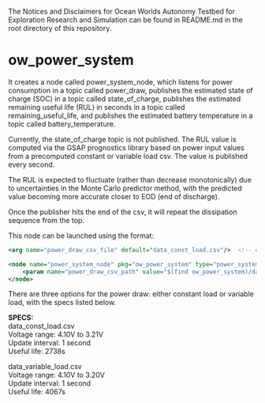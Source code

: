 The Notices and Disclaimers for Ocean Worlds Autonomy Testbed for Exploration
Research and Simulation can be found in README.md in the root directory of
this repository.

ow_power_system
===============
It creates a node called power_system_node, which listens for power consumption
in a topic called power_draw, publishes the estimated state of charge (SOC)
in a topic called state_of_charge, publishes the estimated remaining useful life (RUL) in seconds in a topic called remaining_useful_life, and publishes the estimated battery temperature in a topic called battery_temperature.

Currently, the state_of_charge topic is not published. The RUL value is computed via the GSAP prognostics library based on power input values from a precomputed constant or variable load csv. The value is published every second.

The RUL is expected to fluctuate (rather than decrease monotonically) due to uncertainties in the Monte Carlo predictor method, with the predicted value becoming more accurate closer to EOD (end of discharge).

Once the publisher hits the end of the csv, it will repeat the dissipation sequence from the top.

This node can be launched using the format:
```xml
<arg name="power_draw_csv_file" default="data_const_load.csv"/>  <!-- options: data_const_load.csv, data_variable_load.csv -->

<node name="power_system_node" pkg="ow_power_system" type="power_system_node">
    <param name="power_draw_csv_path" value="$(find ow_power_system)/data/$(arg power_draw_csv_file)"/>
</node>
```

There are three options for the power draw: either constant load or variable load, with the specs listed below.
  
**SPECS:**  
data_const_load.csv  
Voltage range: 4.10V to 3.21V  
Update interval: 1 second  
Useful life: 2738s  
  
data_variable_load.csv  
Voltage range: 4.10V to 3.20V  
Update interval: 1 second  
Useful life: 4067s  

